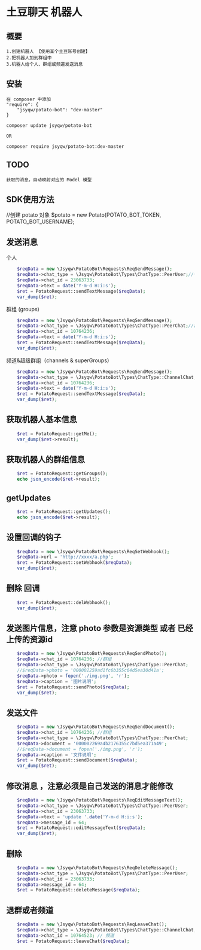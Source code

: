 # 土豆聊天 机器人

## 概要

    1.创建机器人 【使用某个土豆账号创建】
    2.把机器人加到群组中 
    3.机器人给个人、群组或频道发送消息 

## 安装

    在 composer 中添加
    "require": {
        "jsyqw/potato-bot": "dev-master"
    }
    
    composer update jsyqw/potato-bot
    
    OR
    
    composer require jsyqw/potato-bot:dev-master
    
## TODO 
       
    获取的消息，自动映射对应的 Model 模型  
    
## SDK使用方法
    
//创建 potato 对象
$potato = new Potato(POTATO_BOT_TOKEN, POTATO_BOT_USERNAME);

## 发送消息
    
个人
```php
    $reqData = new \Jsyqw\PotatoBot\Requests\ReqSendMessage();
    $reqData->chat_type = \Jsyqw\PotatoBot\Types\ChatType::PeerUser;//个人
    $reqData->chat_id = 23063733; 
    $reqData->text = date('Y-m-d H:i:s');
    $ret = PotatoRequest::sendTextMessage($reqData);
    var_dump($ret);
```

群组 (groups)
```php
    $reqData = new \Jsyqw\PotatoBot\Requests\ReqSendMessage();
    $reqData->chat_type = \Jsyqw\PotatoBot\Types\ChatType::PeerChat;//群组
    $reqData->chat_id = 10764236;
    $reqData->text = date('Y-m-d H:i:s');
    $ret = PotatoRequest::sendTextMessage($reqData);
    var_dump($ret);
```

频道&超级群组（channels & superGroups）
```php
    $reqData = new \Jsyqw\PotatoBot\Requests\ReqSendMessage();
    $reqData->chat_type = \Jsyqw\PotatoBot\Types\ChatType::ChannelChat;
    $reqData->chat_id = 10764236;
    $reqData->text = date('Y-m-d H:i:s');
    $ret = PotatoRequest::sendTextMessage($reqData);
    var_dump($ret);
```

## 获取机器人基本信息

```php
    $ret = PotatoRequest::getMe();
    var_dump($ret->result);
```
## 获取机器人的群组信息

```php
    $ret = PotatoRequest::getGroups();
    echo json_encode($ret->result);
```

## getUpdates

```php
    $ret = PotatoRequest::getUpdates();
    echo json_encode($ret->result);
```

## 设置回调的钩子

```php
    $reqData = new \Jsyqw\PotatoBot\Requests\ReqSetWebhook();
    $reqData->url = 'http://xxxx/a.php';
    $ret = PotatoRequest::setWebhook($reqData);
    var_dump($ret);
```

## 删除 回调

```php
    $ret = PotatoRequest::delWebhook();
    var_dump($ret);
```
## 发送图片信息，注意 photo 参数是资源类型 或者 已经上传的资源id

```php
    $reqData = new \Jsyqw\PotatoBot\Requests\ReqSendPhoto();
    $reqData->chat_id = 10764236; //群组
    $reqData->chat_type = \Jsyqw\PotatoBot\Types\ChatType::PeerChat;
    //$reqData->photo = '000002259ad1fc6b355c64d5ea30d41a';
    $reqData->photo = fopen('./img.png', 'r');
    $reqData->caption = '图片说明';
    $ret = PotatoRequest::sendPhoto($reqData);
    var_dump($ret);
```

## 发送文件

```php
    $reqData = new \Jsyqw\PotatoBot\Requests\ReqSendDocument();
    $reqData->chat_id = 10764236; //群组
    $reqData->chat_type = \Jsyqw\PotatoBot\Types\ChatType::PeerChat;
    $reqData->document = '000002269a4b2176355c7bd5ea371a49';
    //$reqData->document = fopen('./img.png', 'r');
    $reqData->caption = '文件说明';
    $ret = PotatoRequest::sendDocument($reqData);
    var_dump($ret);
```

## 修改消息 ，注意必须是自己发送的消息才能修改

```php
    $reqData = new \Jsyqw\PotatoBot\Requests\ReqEditMessageText();
    $reqData->chat_type = \Jsyqw\PotatoBot\Types\ChatType::PeerUser;
    $reqData->chat_id = 23063733; 
    $reqData->text = 'update '.date('Y-m-d H:i:s');
    $reqData->message_id = 64;
    $ret = PotatoRequest::editMessageText($reqData);
    var_dump($ret);
```

## 删除

```php
    $reqData = new \Jsyqw\PotatoBot\Requests\ReqDeleteMessage();
    $reqData->chat_type = \Jsyqw\PotatoBot\Types\ChatType::PeerUser;
    $reqData->chat_id = 23063733; 
    $reqData->message_id = 64;
    $ret = PotatoRequest::deleteMessage($reqData);
```

## 退群或者频道

```php
    $reqData = new \Jsyqw\PotatoBot\Requests\ReqLeaveChat();
    $reqData->chat_type = \Jsyqw\PotatoBot\Types\ChatType::ChannelChat;
    $reqData->chat_id = 10764523; // 频道 
    $ret = PotatoRequest::leaveChat($reqData);
```



